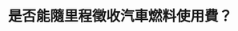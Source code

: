 ---
id: "41"
lang: zh-tw
description: 「汽機車燃料稅改隨油徵收」連署案
propose_date: 2018-09-03
meeting_date: 2018-11-30
publish: "FALSE"
selected: "FALSE"
blog_selected: "FALSE"
thumbnail: https://pdis.nat.gov.tw/assets/imgs/c194663d51670de3cc3035a9883849b784159e52.JPG
title: 是否能隨里程徵收汽車燃料使用費？
introduction:
  content: "目前，汽車燃料使用費的徵收，主要是針對重量較重且油耗較大的車輛，因其對路面耗損之影響程度及安全管理成本相對較高，所以按各車種劃分排氣量級距\
    並徵收不同費額。而本次的提案人希望能討論是否能改為依道路里程數徵收汽燃費，認為此可進一步促使民眾降低私家車輛使用，達到節能減碳與減少空污目的。\r

    雖然民眾希望能落實使用者付費原則，讓付費可以更公平，但還必須考量到行政成本及對運輸業所造成之衝擊，最重要的是，不論汽燃費採取何種徵收方式，應確\
    保財源穩定，以維繫道路養護修建及安全管理工作所需經費。因此徵收方式變革應避免大幅增加行政成本，將社會經濟影響層面降至最低。會後交通部也回應將會針對會議\
    上的討論研擬實施計畫，實地測試之後再做政策性決定。\r"
  image: https://pdis.nat.gov.tw/assets/imgs/3accdad2bd00872b2ccb00fbf55c715b25620b0b.JPG
color: red
join:
  type: 提
  title: 汽機車燃料稅改隨油徵收
  link: https://join.gov.tw/idea/detail/c038fdae-0667-45b0-93cd-0ab761338758
  image: https://cm.pdis.nat.gov.tw/images/post/1jYn5v6YaDz4YWgfzTqOTQVYvzoDN8flY.jpg
layout: post
departments:
  - 交通部
embed:
  agenda_book:
    links:
      - https://issuu.com/pdis.tw/docs/_97a78a41080698
  mind_map:
    links:
      - https://miro.com/app/live-embed/o9J_kyjE69o=/?moveToViewport=1644,-830,2565,1520
  ministry_slide:
    links:
      - https://issuu.com/pdis.tw/docs/107.11.30___________.pptx
  transcript:
    links:
      - https://sayit.pdis.nat.gov.tw/2018-11-30-%E9%96%8B%E6%94%BE%E6%94%BF%E5%BA%9C%E8%81%AF%E7%B5%A1%E4%BA%BA%E7%AC%AC%E5%9B%9B%E5%8D%81%E4%B8%80%E6%AC%A1%E5%8D%94%E4%BD%9C%E6%9C%83%E8%AD%B0
blogs:
  - https://pdis.nat.gov.tw/zh-TW/blog/%E6%B1%BD%E7%87%83%E8%B2%BB%E5%8D%94%E4%BD%9C%E6%9C%83%E8%AD%B0%E6%9C%89%E5%85%B1%E8%AD%98-%E9%9A%A8%E9%87%8C%E7%A8%8B%E5%BE%B5%E6%94%B6%E6%9B%B4%E5%85%AC%E5%B9%B3/
---